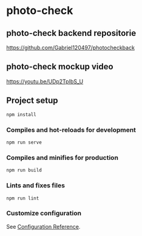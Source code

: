 # photo-check

## photo-check backend repositorie

https://github.com/Gabriel120497/photocheckback

## photo-check mockup video 

https://youtu.be/UDp2TpIbS_U

## Project setup
```
npm install
```

### Compiles and hot-reloads for development
```
npm run serve
```

### Compiles and minifies for production
```
npm run build
```

### Lints and fixes files
```
npm run lint
```

### Customize configuration
See [Configuration Reference](https://cli.vuejs.org/config/).
